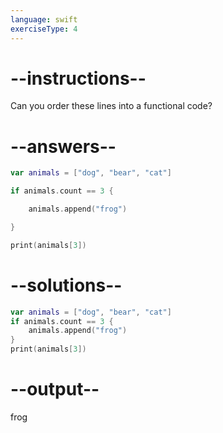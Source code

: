 ```yaml
---
language: swift
exerciseType: 4
---
```


# --instructions--

Can you order these lines into a functional code?

# --answers--

```swift
var animals = ["dog", "bear", "cat"]
```

```swift
if animals.count == 3 {
```

```swift
    animals.append("frog")
```

```swift
}
```

```swift
print(animals[3])
```

# --solutions--

```swift
var animals = ["dog", "bear", "cat"]
if animals.count == 3 {
    animals.append("frog")
}
print(animals[3])
```

# --output--

frog
